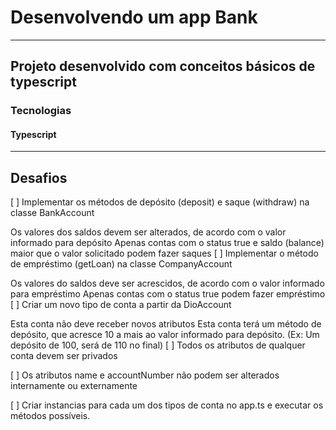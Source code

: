 # Desenvolvendo um app Bank
--------------------------------

## Projeto desenvolvido com conceitos básicos de typescript
### Tecnologias
#### Typescript


------------------------------------------------------------------------
## Desafios

[ ] Implementar os métodos de depósito (deposit) e saque (withdraw) na classe BankAccount

Os valores dos saldos devem ser alterados, de acordo com o valor informado para depósito
Apenas contas com o status true e saldo (balance) maior que o valor solicitado podem fazer saques
[ ] Implementar o método de empréstimo (getLoan) na classe CompanyAccount

Os valores do saldos deve ser acrescidos, de acordo com o valor informado para empréstimo
Apenas contas com o status true podem fazer empréstimo
[ ] Criar um novo tipo de conta a partir da DioAccount

Esta conta não deve receber novos atributos
Esta conta terá um método de depósito, que acresce 10 a mais ao valor informado para depósito. (Ex: Um depósito de 100, será de 110 no final)
[ ] Todos os atributos de qualquer conta devem ser privados

[ ] Os atributos name e accountNumber não podem ser alterados internamente ou externamente

[ ] Criar instancias para cada um dos tipos de conta no app.ts e executar os métodos possíveis.
